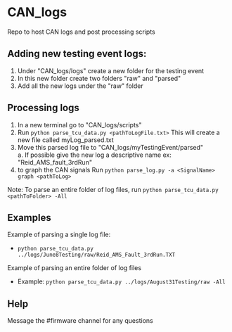# CAN_logs
Repo to host CAN logs and post processing scripts
## Adding new testing event logs:
1.  Under "CAN_logs/logs" create a new folder for the testing event  
2.  In this new folder create two folders "raw" and "parsed"  
3.  Add all the new logs under the "raw" folder
## Processing logs
1.  In a new terminal go to "CAN_logs/scripts"  
2.  Run `python parse_tcu_data.py <pathToLogFile.txt>` This will create a new file called myLog_parsed.txt
3.  Move this parsed log file to "CAN_logs/myTestingEvent/parsed"  
a.  If possible give the new log a descriptive name ex: "Reid_AMS_fault_3rdRun"  
4.  to graph the CAN signals Run `python parse_log.py -a <SignalName> graph <pathToLog>`

Note: To parse an entire folder of log files, run `python parse_tcu_data.py <pathToFolder> -All`
## Examples
Example of parsing a single log file:
- `python parse_tcu_data.py ../logs/June8Testing/raw/Reid_AMS_Fault_3rdRun.TXT`

Example of parsing an entire folder of log files
- Example: `python parse_tcu_data.py ../logs/August31Testing/raw -All`
## Help
Message the #firmware channel for any questions